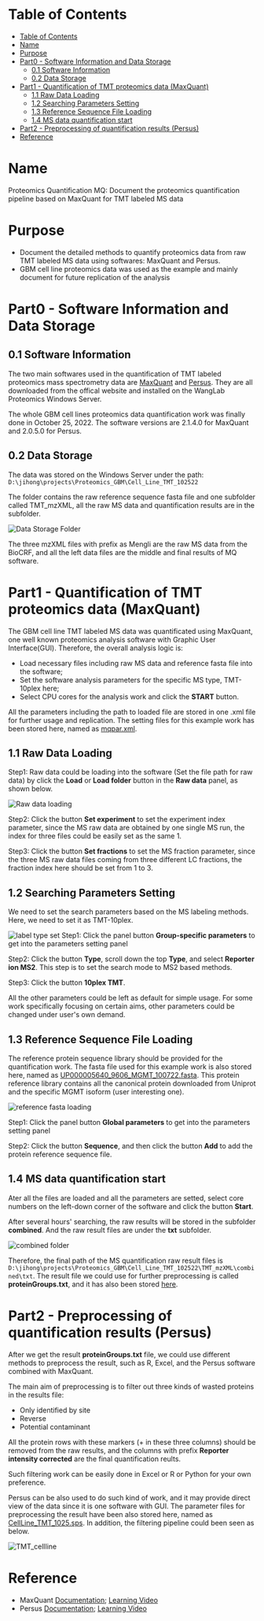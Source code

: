 [TOC levels=1-3]: ##

# Table of Contents
- [Table of Contents](#table-of-contents)
- [Name](#name)
- [Purpose](#purpose)
- [Part0 - Software Information and Data Storage](#part0---software-information-and-data-storage)
  - [0.1 Software Information](#01-software-information)
  - [0.2 Data Storage](#02-data-storage)
- [Part1 - Quantification of TMT proteomics data (MaxQuant)](#part1---quantification-of-tmt-proteomics-data-maxquant)
  - [1.1 Raw Data Loading](#11-raw-data-loading)
  - [1.2 Searching Parameters Setting](#12-searching-parameters-setting)
  - [1.3 Reference Sequence File Loading](#13-reference-sequence-file-loading)
  - [1.4 MS data quantification start](#14-ms-data-quantification-start)
- [Part2 - Preprocessing of quantification results (Persus)](#part2---preprocessing-of-quantification-results-persus)
- [Reference](#reference)

# Name
Proteomics Quantification MQ: Document the proteomics quantification pipeline based on MaxQuant for TMT labeled MS data 

# Purpose
* Document the detailed methods to quantify proteomics data from raw TMT labeled MS data using softwares: MaxQuant and Persus.
* GBM cell line proteomics data was used as the example and mainly document for future replication of the analysis 

# Part0 - Software Information and Data Storage
## 0.1 Software Information
The two main softwares used in the quantification of TMT labeled proteomics mass spectrometry data are [MaxQuant](http://coxdocs.org/doku.php?id=maxquant:start) and [Persus](http://coxdocs.org/doku.php?id=perseus:start). They are all downloaded from the offical website and installed on the WangLab Proteomics Windows Server. 

The whole GBM cell lines proteomics data quantification work was finally done in October 25, 2022. The software versions are 2.1.4.0 for MaxQuant and 2.0.5.0 for Persus.

## 0.2 Data Storage
The data was stored on the Windows Server under the path: `D:\jihong\projects\Proteomics_GBM\Cell_Line_TMT_102522`

The folder contains the raw reference sequence fasta file and one subfolder called TMT_mzXML, all the raw MS data and quantification results are in the subfolder. 

![Data Storage Folder](figures/data_storage.jpg)

The three mzXML files with prefix as Mengli are the raw MS data from the BioCRF, and all the left data files are the middle and final results of MQ software. 

# Part1 - Quantification of TMT proteomics data (MaxQuant)
The GBM cell line TMT labeled MS data was quantificated using MaxQuant, one well known proteomics analysis software with Graphic User Interface(GUI). Therefore, the overall analysis logic is: 
- Load necessary files including raw MS data and reference fasta file into the software;
- Set the software analysis parameters for the specific MS type, TMT-10plex here;
- Select CPU cores for the analysis work and click the **START** button.

All the parameters including the path to loaded file are stored in one .xml file for further usage and replication. The setting files for this example work has been stored here, named as [mqpar.xml](mqpar.xml).

## 1.1 Raw Data Loading
Step1: Raw data could be loading into the software (Set the file path for raw data) by click the **Load** or **Load folder** button in the **Raw data** panel, as shown below.

![Raw data loading](figures/Raw_data_loading.jpg)

Step2: Click the button **Set experiment** to set the experiment index parameter, since the MS raw data are obtained by one single MS run, the index for three files could be easily set as the same 1.

Step3: Click the button **Set fractions** to set the MS fraction parameter, since the three MS raw data files coming from three different LC fractions, the fraction index here should be set from 1 to 3.

## 1.2 Searching Parameters Setting 
We need to set the search parameters based on the MS labeling methods. Here, we need to set it as TMT-10plex. 

![label type set](figures/label_type_set.jpg)
Step1: Click the panel button **Group-specific parameters** to get into the parameters setting panel

Step2: Click the button **Type**, scroll down the top **Type**, and select **Reporter ion MS2**. This step is to set the search mode to MS2 based methods. 

Step3: Click the button **10plex TMT**.

All the other parameters could be left as default for simple usage. For some work specifically focusing on certain aims, other parameters could be changed under user's own demand. 

## 1.3 Reference Sequence File Loading
The reference protein sequence library should be provided for the quantification work. The fasta file used for this example work is also stored here, named as [UP000005640_9606_MGMT_100722.fasta](UP000005640_9606_MGMT_100722.fasta). This protein reference library contains all the canonical protein downloaded from Uniprot and the specific MGMT isoform (user interesting one).

![reference fasta loading](figures/reference_fasta_loading.jpg)

Step1: Click the panel button **Global parameters** to get into the parameters setting panel

Step2: Click the button **Sequence**, and then click the button **Add** to add the protein reference sequence file.

## 1.4 MS data quantification start
Ater all the files are loaded and all the parameters are setted, select core numbers on the left-down corner of the software and click the button **Start**.

After several hours' searching, the raw results will be stored in the subfolder **combined**. And the raw result files are under the **txt** subfolder.

![combined folder](figures/combined_folder.jpg)

Therefore, the final path of the MS quantification raw result files is `D:\jihong\projects\Proteomics_GBM\Cell_Line_TMT_102522\TMT_mzXML\combined\txt`. The result file we could use for further preprocessing is called **proteinGroups.txt**, and it has also been stored [here](proteinGroups.txt).

# Part2 - Preprocessing of quantification results (Persus)
After we get the result **proteinGroups.txt** file, we could use different methods to preprocess the result, such as R, Excel, and the Persus software combined with MaxQuant. 

The main aim of preprocessing is to filter out three kinds of wasted proteins in the results file: 
- Only identified by site
- Reverse
- Potential contaminant

All the protein rows with these markers (+ in these three columns) should be removed from the raw results, and the columns with prefix **Reporter intensity corrected** are the final quantification reults. 

Such filtering work can be easily done in Excel or R or Python for your own preference. 

Persus can be also used to do such kind of work, and it may provide direct view of the data since it is one software with GUI. The parameter files for preprocessing the result have been also stored here, named as [CellLine_TMT_1025.sps](CellLine_TMT_1025.sps). In addition, the filtering pipeline could been seen as below.

![TMT_cellline](figures/TMT_cellline.jpg)
# Reference
- MaxQuant [Documentation](http://coxdocs.org/doku.php?id=maxquant:start); [Learning Video](https://www.youtube.com/channel/UCKYzYTm1cnmc0CFAMhxDO8w/videos)
- Persus [Documentation](http://coxdocs.org/doku.php?id=perseus:start); [Learning Video](https://www.youtube.com/channel/UCKYzYTm1cnmc0CFAMhxDO8w/videos)